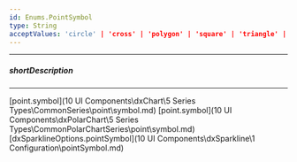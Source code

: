 ```yaml
---
id: Enums.PointSymbol
type: String
acceptValues: 'circle' | 'cross' | 'polygon' | 'square' | 'triangle' | 'triangleDown' | 'triangleUp'
---
```

---
##### shortDescription
<!-- Description goes here -->

---
<!-- Description goes here -->
[point.symbol](10 UI Components\dxChart\5 Series Types\CommonSeries\point\symbol.md)
[point.symbol](10 UI Components\dxPolarChart\5 Series Types\CommonPolarChartSeries\point\symbol.md)
[dxSparklineOptions.pointSymbol](10 UI Components\dxSparkline\1 Configuration\pointSymbol.md)